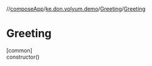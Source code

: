 //[composeApp](../../../index.md)/[ke.don.volyum.demo](../index.md)/[Greeting](index.md)/[Greeting](-greeting.md)

# Greeting

[common]\
constructor()